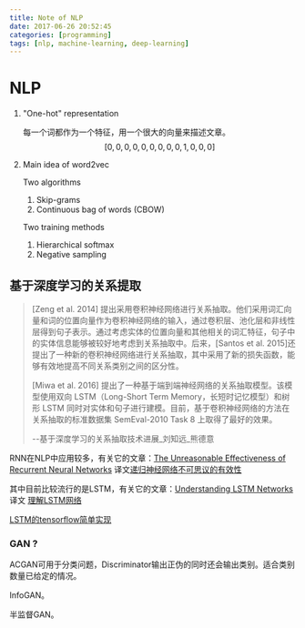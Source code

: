 ```yaml
---
title: Note of NLP
date: 2017-06-26 20:52:45
categories: [programming]
tags: [nlp, machine-learning, deep-learning]
---
```


# NLP

1. "One-hot" representation

   每一个词都作为一个特征，用一个很大的向量来描述文章。
   $$
   [0,0,0,0,0,0,0,0,0,1,0,0,0]
   $$

2. Main idea of word2vec

   Two algorithms

   1. Skip-grams
   2. Continuous bag of words (CBOW)

   Two training methods

   1. Hierarchical softmax
   2. Negative sampling

## 基于深度学习的关系提取

>[Zeng et al. 2014] 提出采用卷积神经网络进行关系抽取。他们采用词汇向量和词的位置向量作为卷积神经网络的输入，通过卷积层、池化层和非线性层得到句子表示。通过考虑实体的位置向量和其他相关的词汇特征，句子中的实体信息能够被较好地考虑到关系抽取中。后来，[Santos et al. 2015]还提出了一种新的卷积神经网络进行关系抽取，其中采用了新的损失函数，能够有效地提高不同关系类别之间的区分性。
>
>[Miwa et al. 2016] 提出了一种基于端到端神经网络的关系抽取模型。该模型使用双向 LSTM（Long-Short Term Memory，长短时记忆模型）和树形 LSTM 同时对实体和句子进行建模。目前，基于卷积神经网络的方法在关系抽取的标准数据集 SemEval-2010 Task 8 上取得了最好的效果。
>
>--基于深度学习的关系抽取技术进展_刘知远_熊德意

RNN在NLP中应用较多，有关它的文章：[The Unreasonable Effectiveness of Recurrent Neural Networks](http://karpathy.github.io/2015/05/21/rnn-effectiveness/) 译文[递归神经网络不可思议的有效性](http://www.csdn.net/article/2015-08-28/2825569)

其中目前比较流行的是LSTM，有关它的文章：[Understanding LSTM Networks](http://colah.github.io/posts/2015-08-Understanding-LSTMs/) 译文 [理解LSTM网络](http://blog.csdn.net/jerr__y/article/details/58598296)

[LSTM的tensorflow简单实现](http://blog.csdn.net/jerr__y/article/details/61195257)

### GAN ?

ACGAN可用于分类问题，Discriminator输出正伪的同时还会输出类别。适合类别数量已给定的情况。

InfoGAN。

半监督GAN。